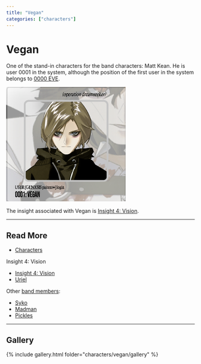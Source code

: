 ```yaml
---
title: "Vegan"
categories: ["characters"]
---
```


# Vegan

One of the stand-in characters for the band characters: Matt Kean. He is user 0001 in the system, 
although the position of the first user in the system belongs to [0000 EVE](eve).

![Avatar for Vegan](../../Resources/characters/vegan/img.png)

The insight associated with Vegan is [Insight 4: Vision](../lore/insight4-vision).

***

## Read More

- [Characters](../characters)

Insight 4: Vision

- [Insight 4: Vision](../lore/insight4-vision)
- [Uriel](uriel)

Other [band members](../characters#band-members):

- [Syko](syko)
- [Madman](madman)
- [Pickles](pickles)

***

## Gallery

{% include gallery.html folder="characters/vegan/gallery" %}